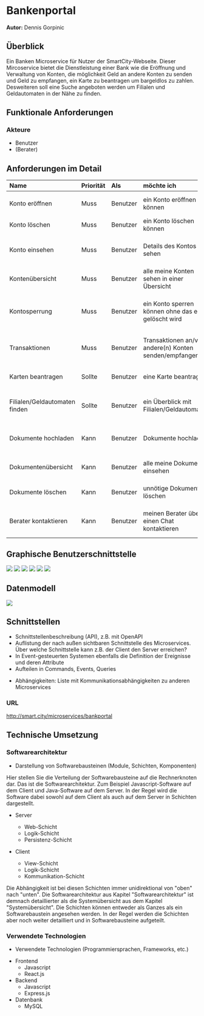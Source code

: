 # Bankenportal

**Autor:** Dennis Gorpinic


## Überblick

Ein Banken Microservice für Nutzer der SmartCity-Webseite.
Dieser Mircoservice bietet die Dienstleistung einer Bank wie die Eröffnung und Verwaltung von Konten, die möglichkeit Geld an andere Konten zu senden und Geld zu empfangen, ein Karte zu beantragen um bargeldlos zu zahlen. Desweiteren soll eine Suche angeboten werden um Filialen und Geldautomaten in der Nähe zu finden.


## Funktionale Anforderungen

### Akteure
* Benutzer
* (Berater)



## Anforderungen im Detail

| **Name** | **Priorität** | **Als** | **möchte ich** | **so dass** | **Akzeptanz** |
| :------ | :------| :------ | :----- | :------ | :-------- |
| Konto eröffnen | Muss| Benutzer| ein Konto eröffnen können| ich ein Konto habe| Konto für den Benutzer freigeschaltet |
| Konto löschen | Muss| Benutzer| ein Konto löschen können| überflüssige Konten aussortieren kann| Konto nicht mehr existiert |
| Konto einsehen | Muss| Benutzer| Details des Kontos sehen | ich ein wichtige Infos über das Konto einsehen kann z.B. Guthaben| Kontodetailansicht|
| Kontenübersicht| Muss| Benutzer| alle meine Konten sehen in einer Übersicht | ich einen Überblick habe über meine Konten| Kontenübersicht|
| Kontosperrung| Muss| Benutzer| ein Konto sperren können ohne das es gelöscht wird | ich im Notfall keine Transaktionen auf meinem Konto ausgeführt werden können| Sperren-Button|
| Transaktionen| Muss| Benutzer| Transaktionen an/von andere(n) Konten senden/empfangen | ich z.B. Geld an/von andere(n) Konten überweisen/erhalten kann| Transaktionsfenster|
| Karten beantragen| Sollte| Benutzer| eine Karte beantragen | ich überall Zahlen kann ohne Bargeld mitzuführen| Karten beantragen Button|
| Filialen/Geldautomaten finden| Sollte| Benutzer| ein Überblick mit Filialen/Geldautomaten | eine Filiale/Geldautomaten in meiner Nähe finden| Liste mit Filialen/Geldautomaten|
| Dokumente hochladen| Kann| Benutzer| Dokumente hochladen | ich benötigte Dokumente Digital zur Verfügung stellen kann| Hochlade-Funktion|
| Dokumentenübersicht| Kann| Benutzer| alle meine Dokumente einsehen | ich einen Überblick über meine Dokumenten habe | Dokumentenübersicht|
| Dokumente löschen| Kann| Benutzer| unnötige Dokumente löschen| nicht relevante oder veraltete Dokumente löschen kann | Lösch-Button Dokumente|
| Berater kontaktieren| Kann| Benutzer| meinen Berater über einen Chat kontaktieren| ich persönliche Hilfe bekommen kann bei Problemen oder Fragen | Berater Chat|

## Graphische Benutzerschnittstelle

![](media/Kontoübersicht.svg)
![](media/NeuesKonto.svg)
![](media/Kontodetailansicht.svg)
![](media/Filialensuche.svg)
![](media/Transaktion.svg)
![](media/BeraterChat.svg)

## Datenmodell 

![](media/Datenmodell.svg)


## Schnittstellen

- Schnittstellenbeschreibung (API), z.B. mit OpenAPI 
- Auflistung der nach außen sichtbaren Schnittstelle des Microservices. Über welche Schnittstelle kann z.B. der Client den Server erreichen?
- In Event-gesteuerten Systemen ebenfalls die Definition der Ereignisse und deren Attribute
- Aufteilen in Commands, Events, Queries
* Abhängigkeiten: Liste mit Kommunikationsabhängigkeiten zu anderen Microservices

### URL

http://smart.city/microservices/bankportal


## Technische Umsetzung


### Softwarearchitektur

- Darstellung von Softwarebausteinen (Module, Schichten, Komponenten)

Hier stellen Sie die Verteilung der Softwarebausteine auf die Rechnerknoten dar. Das ist die Softwarearchitektur. Zum Beispiel Javascript-Software auf dem Client und Java-Software auf dem Server. In der Regel wird die Software dabei sowohl auf dem Client als auch auf dem Server in Schichten dargestellt.

* Server
  * Web-Schicht
  * Logik-Schicht
  * Persistenz-Schicht

* Client
  * View-Schicht
  * Logik-Schicht
  * Kommunikation-Schicht

Die Abhängigkeit ist bei diesen Schichten immer unidirektional von "oben" nach "unten". Die Softwarearchitektur aus Kapitel "Softwarearchitektur" ist demnach detaillierter als die Systemübersicht aus dem Kapitel "Systemübersicht". Die Schichten können entweder als Ganzes als ein Softwarebaustein angesehen werden. In der Regel werden die Schichten aber noch weiter detailliert und in Softwarebausteine aufgeteilt. 


### Verwendete Technologien

- Verwendete Technologien (Programmiersprachen, Frameworks, etc.)

* Frontend
    * Javascript 
     * React.js
* Backend
    * Javascript
     * Express.js 
* Datenbank
  * MySQL
